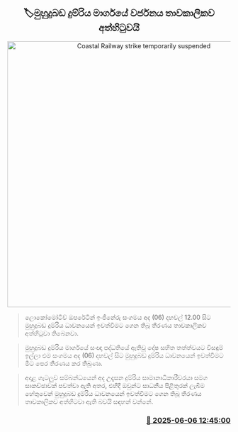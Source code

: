 <p align='center'><b><h2 align='center' title='Coastal Railway strike temporarily suspended'>🏷මුහුදුබඩ දුම්රිය මාර්ගයේ වර්ජනය තාවකාලිකව අත්හිටුවයි</h2></b></p>
<p align='center'><img src='https://helakuru.sgp1.cdn.digitaloceanspaces.com/esana/images/lib/trainjaffna.jpg' width='600' alt='Coastal Railway strike temporarily suspended'></p>

> ලොකෝමෝටිව් ඔපරේටින් ඉංජිනේරු සංගමය අද (06) දහවල් 12.00 සිට මුහුදුබඩ දුම්රිය ධාවනයෙන් ඉවත්වීමට ගෙන තිබූ තීරණය තාවකාලිකව අත්හිටුවා තිබෙනවා.

> මුහුදුබඩ දුම්රිය මාර්ගයේ සංඥා පද්ධතියේ ඇතිවූ දෝෂ සහිත තත්ත්වයට විසඳුම් ඉල්ලා එම සංගමය අද (06) දහවල් සිට මුහුදුබඩ දුම්රිය ධාවනයෙන් ඉවත්වීමට මීට පෙර තීරණය කර තිබුණා.

> අදාළ ගැටලුව සම්බන්ධයෙන් අද උදෑසන දුම්රිය සාමානාධිකාරීවරයා සමග සාකච්ඡාවක් පවත්වා ඇති අතර, එහිදී ඔවුන්ට සාධනීය පිළිතුරක් ලැබීම හේතුවෙන් මුහුදුබඩ දුම්රිය ධාවනයෙන් ඉවත්වීමට ගෙන තිබූ තීරණය තාවකාලිකව අත්හිටවා ඇති බවයි සඳහන් වන්නේ.



<h3 align='right'><a href='https://www.helakuru.lk/esana/p/110784/'>📅 2025-06-06 12:45:00</a></h3>
